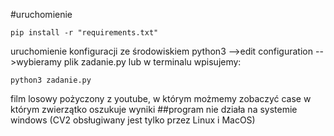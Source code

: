 #uruchomienie
````
pip install -r "requirements.txt"
````
uruchomienie konfiguracji ze środowiskiem python3 -->edit configuration -->wybieramy plik zadanie.py
lub
w terminalu wpisujemy:
````
python3 zadanie.py
````
film losowy pożyczony z youtube, w którym możmemy zobaczyć case w którym zwierzątko oszukuje wyniki
##program nie działa na systemie windows (CV2 obsługiwany jest tylko przez Linux i MacOS)

